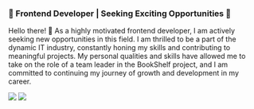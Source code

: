 ### 🚀 Frontend Developer | Seeking Exciting Opportunities 🚀

Hello there! 👋 As a highly motivated frontend developer, I am actively seeking new opportunities in this field. I am thrilled to be a part of the dynamic IT industry, constantly honing my skills and contributing to meaningful projects. 
My personal qualities and skills have allowed me to take on the role of a team leader in the BookShelf project, and I am committed to continuing my journey of growth and development in my career.

<!--
**Mishanja123/Mishanja123** is a ✨ _special_ ✨ repository because its `README.md` (this file) appears on your GitHub profile.

Here are some ideas to get you started:

- 🔭 I’m currently working on ..
- 🌱 I’m currently learning ...
- 👯 I’m looking to collaborate on ...
- 🤔 I’m looking for help with ...
- 💬 Ask me about ...
- 📫 How to reach me: ...
- 😄 Pronouns: ...
- ⚡ Fun fact: ...
-->

![](https://github-profile-summary-cards.vercel.app/api/cards/stats?username=Mishanja123&theme=solarized_dark) ![](https://github-profile-summary-cards.vercel.app/api/cards/repos-per-language?username=Mishanja123&theme=solarized_dark) 

